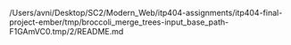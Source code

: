 /Users/avni/Desktop/SC2/Modern_Web/itp404-assignments/itp404-final-project-ember/tmp/broccoli_merge_trees-input_base_path-F1GAmVC0.tmp/2/README.md